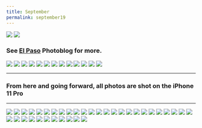 ```yaml
---
title: September
permalink: september19
---
```


![](https://i.imgur.com/FhmMLdC.jpg)
![](https://i.imgur.com/2cD5qRJ.jpg)

### See [El Paso][1] Photoblog for more.

![](https://i.imgur.com/3rWUwp9.jpg)
![](https://i.imgur.com/A9hJ7IO.jpg)
![](https://i.imgur.com/Y64fm9S.jpg)
![](https://i.imgur.com/J4zHHHf.jpg)
![](https://i.imgur.com/eIsI2Wi.jpg)
![](https://i.imgur.com/Cha2OIx.jpg)
![](https://i.imgur.com/RNPxycM.jpg)
![](https://i.imgur.com/wg0lUsC.jpg)
![](https://i.imgur.com/SO1rvQq.jpg)
![](https://i.imgur.com/oyVJSqR.jpg)
![](https://i.imgur.com/97KoKVA.jpg)
![](https://i.imgur.com/MlqartY.jpg)
![](https://i.imgur.com/tYKEITR.jpg)

---- 

### From here and going forward, all photos are shot on the iPhone 11 Pro

---- 

![](https://i.imgur.com/KhszGCO.jpg)
![](https://i.imgur.com/7T8QUuR.jpg)
![](https://i.imgur.com/yce28Ze.jpg)
![](https://i.imgur.com/ur95Ste.jpg)
![](https://i.imgur.com/IkoxJ8a.jpg)
![](https://i.imgur.com/0CNSjIX.jpg)
![](https://i.imgur.com/utxuG2h.jpg)
![](https://i.imgur.com/l2tGexO.jpg)
![](https://i.imgur.com/YNOaDWm.jpg)
![](https://i.imgur.com/ozp2nq4.jpg)
![](https://i.imgur.com/2PQedFg.jpg)
![](https://i.imgur.com/V8286Po.jpg)
![](https://i.imgur.com/QDmAzGe.jpg)
![](https://i.imgur.com/htDze9a.jpg)
![](https://i.imgur.com/ExONnMQ.jpg)
![](https://i.imgur.com/qtCjne7.jpg)
![](https://i.imgur.com/Fv9rHLj.jpg)
![](https://i.imgur.com/O2qWzxE.jpg)
![](https://i.imgur.com/2LgrIXP.jpg)
![](https://i.imgur.com/HUW7jvl.jpg)
![](https://i.imgur.com/utefbWI.jpg)
![](https://i.imgur.com/KVuxozw.jpg)
![](https://i.imgur.com/yepQT0P.jpg)
![](https://i.imgur.com/MEfZ4Cx.jpg)
![](https://i.imgur.com/znfZQdM.jpg)
![](https://i.imgur.com/9WM1DwL.jpg)
![](https://i.imgur.com/cdPGv8B.jpg)
![](https://i.imgur.com/ww7dI1a.jpg)
![](https://i.imgur.com/0XN8Z77.jpg)
![](https://i.imgur.com/2FM7JxJ.jpg)
![](https://i.imgur.com/FCLBaxY.jpg)
![](https://i.imgur.com/i9sxltm.jpg)
![](https://i.imgur.com/vU7JkzP.jpg)
![](https://i.imgur.com/xsrwqSR.jpg)
![](https://i.imgur.com/gxLjBBt.jpg)
![](https://i.imgur.com/tDDICIn.jpg)


[1]:	https://nashp.com/el-paso-tx